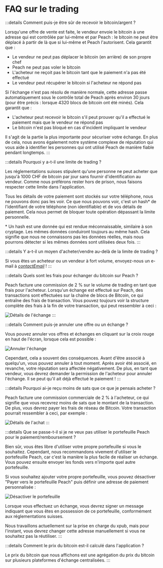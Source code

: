 # FAQ sur le trading

:::details Comment puis-je être sûr de recevoir le bitcoin/argent ?

Lorsqu'une offre de vente est faite, le vendeur envoie le bitcoin à une adresse qui est contrôlée par lui-même et par Peach : le bitcoin ne peut être déplacé à partir de là que si lui-même et Peach l'autorisent. Cela garantit que :

- Le vendeur ne peut pas déplacer le bitcoin (en arrière) de son propre chef
- Peach ne peut pas voler le bitcoin
- L'acheteur ne reçoit pas le bitcoin tant que le paiement n'a pas été effectué
- Le vendeur peut récupérer le bitcoin si l'acheteur ne répond pas

Si l'échange n'est pas résolu de manière normale, cette adresse passe automatiquement sous le contrôle total de Peach après environ 30 jours (pour être précis : lorsque 4320 blocs de bitcoin ont été minés). Cela garantit que :

- L'acheteur peut recevoir le bitcoin s'il peut prouver qu'il a effectué le paiement mais que le vendeur ne répond pas
- Le bitcoin n'est pas bloqué en cas d'incident impliquant le vendeur

Il s'agit de la partie la plus importante pour sécuriser votre échange. En plus de cela, nous avons également notre système complexe de réputation qui vous aide à identifier les personnes qui ont utilisé Peach de manière fiable pendant longtemps.
:::

:::details Pourquoi y a-t-il une limite de trading ?

Les réglementations suisses stipulent qu'une personne ne peut acheter que jusqu'à 1000 CHF de bitcoin par jour sans fournir d'identification au vendeur. Comme nous préférons rester hors de prison, nous faisons respecter cette limite dans l'application.

Tous les détails de votre paiement sont stockés sur votre téléphone, nous ne pouvons donc pas les voir. Ce que nous pouvons voir, c'est un hash\* de l'identifiant de votre téléphone (non identifiable) et de vos détails de paiement. Cela nous permet de bloquer toute opération dépassant la limite personnelle.

\* Un hash est une donnée qui est rendue méconnaissable, similaire à son cryptage. Les mêmes données conduiront toujours au même hash. Cela signifie que nous ne connaissons pas les données réelles, mais nous pourrons détecter si les mêmes données sont utilisées deux fois.
:::

:::details Y a-t-il un moyen d'acheter/vendre au-delà de la limite de trading ?

Si vous êtes un acheteur ou un vendeur à fort volume, envoyez-nous un e-mail à [$contactEmail$](mailto:$contactEmail$) !
:::

:::details Quels sont les frais pour échanger du bitcoin sur Peach ?

Peach facture une commission de 2 % sur le volume de trading en tant que frais pour l'acheteur. Lorsqu'un échange est effectué sur Peach, des transactions sont effectuées sur la chaîne de blocs de Bitcoin, ce qui entraîne des frais de transaction. Vous pouvez toujours voir la structure complète des frais à la fin de votre transaction, qui peut ressembler à ceci :

![Détails de l'échange](/img/faq/trading/TradeBreakdowns.png)
:::

:::details Comment puis-je annuler une offre ou un échange ?

Vous pouvez annuler vos offres et échanges en cliquant sur la croix rouge en haut de l'écran, lorsque cela est possible :

![Annuler l'échange](/img/faq/trading/cancel.png)

Cependant, cela a souvent des conséquences. Avant d'être associé à quelqu'un, vous pouvez annuler à tout moment. Après avoir été associé, en revanche, votre réputation sera affectée négativement. De plus, en tant que vendeur, vous devrez demander la permission de l'acheteur pour annuler l'échange. Il se peut qu'il ait déjà effectué le paiement !
:::

:::details Pourquoi ai-je reçu moins de sats que ce que je pensais acheter ?

Peach facture une commission commerciale de 2 % à l'acheteur, ce qui signifie que vous recevrez moins de sats que le montant de la transaction. De plus, vous devrez payer les frais de réseau de Bitcoin. Votre transaction pourrait ressembler à ceci, par exemple :

![Détails de l'achat](/img/faq/trading/TradeBreakdownBuy.png)
:::

:::details Que se passe-t-il si je ne veux pas utiliser le portefeuille Peach pour le paiement/remboursement ?

Bien sûr, vous êtes libre d'utiliser votre propre portefeuille si vous le souhaitez. Cependant, nous recommandons vivement d'utiliser le portefeuille Peach, car c'est la manière la plus facile de réaliser un échange. Vous pouvez ensuite envoyer les fonds vers n'importe quel autre portefeuille.

Si vous souhaitez ajouter votre propre portefeuille, vous pouvez désactiver "Payer vers le portefeuille Peach" puis définir une adresse de paiement personnalisée :

![Désactiver le portefeuille](/img/faq/trading/disablewallet.png)

Lorsque vous effectuez un échange, vous devrez signer un message indiquant que vous êtes en possession de ce portefeuille, conformément aux réglementations suisses.

Nous travaillons actuellement sur la prise en charge du xpub, mais pour l'instant, vous devrez changer cette adresse manuellement si vous ne souhaitez pas la réutiliser.
:::

:::details Comment le prix du bitcoin est-il calculé dans l'application ?

Le prix du bitcoin que nous affichons est une agrégation du prix du bitcoin sur plusieurs plateformes d'échange centralisées.
:::
